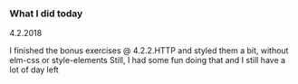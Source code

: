 ### What I did today
4.2.2018

I finished the bonus exercises @ 4.2.2.HTTP and styled them a bit, without elm-css or style-elements
Still, I had some fun doing that and I still have a lot of day left
